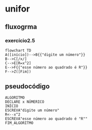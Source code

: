# unifor
## fluxogrma
### exercício2.5
```mermaid
flowchart TD
A([início])-->B{{"digite um número"}}
B-->C[/x/]
C-->E[R=x^2]
E-->F{{"esse número ao quadrado é R"}}
F-->Z([Fim])
```

## pseudocódigo
```
ALGORITMO
DECLARE x NÚMERICO
INÍCIO
ESCREVA"digite um número"
R<--x^2
ESCREVA"esse número ao quadrado é "R""
FIM_ALGORITMO
